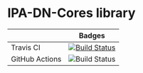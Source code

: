 # IPA-DN-Cores library
||Badges|
|---|---|
|Travis CI|[![Build Status](https://travis-ci.com/IPA-CyberLab/IPA-DN-Cores.svg?branch=master)](https://travis-ci.com/IPA-CyberLab/IPA-DN-Cores)|
|GitHub Actions|![Build Status](https://github.com/IPA-CyberLab/IPA-DN-Cores/actions/workflows/dotnet_test.yml/badge.svg)|


